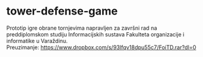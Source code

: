 # tower-defense-game
Prototip igre obrane tornjevima napravljen za završni rad na preddiplomskom studiju Informacijskih sustava Fakulteta organizacije i informatike u Varaždinu.<br>
Preuzimanje: https://www.dropbox.com/s/93lfqv18dpu55c7/FoiTD.rar?dl=0
